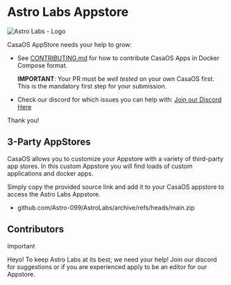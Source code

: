 # Astro Labs Appstore

![Astro Labs - Logo](https://github.com/user-attachments/assets/2505403b-768a-4f3a-8bed-99a987d54d35)



CasaOS AppStore needs your help to grow:

- See [CONTRIBUTING.md](CONTRIBUTING.md) for how to contribute CasaOS Apps in Docker Compose format.

  **IMPORTANT**: Your PR must be *well tested* on your own CasaOS first. This is the mandatory first step for your submission.

- Check our discord for which issues you can help with:
  [Join our Discord Here](dsc.gg/astrolabs)

Thank you!

## 3-Party AppStores

CasaOS allows you to customize your Appstore with a variety of third-party app stores. In this custom Appstore you will find loads of custom applications and docker apps.

Simply copy the provided source link and add it to your CasaOS appstore to access the Astro Labs Appstore.

- github.com/Astro-099/AstroLabs/archive/refs/heads/main.zip

## Contributors

> [!IMPORTANT]
> Heyo! To keep Astro Labs at its best; we need your help! Join our discord for suggestions or if you are experienced apply to be an editor for our Appstore.
